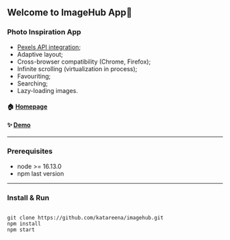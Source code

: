 ## Welcome to ImageHub App👋
### Photo Inspiration App

* [Pexels API integration](https://www.pexels.com/api/documentation);
* Adaptive layout;
* Cross-browser compatibility (Chrome, Firefox);
* Infinite scrolling (virtualization in process);
* Favouriting;
* Searching;
* Lazy-loading images.

#### 🏠 [Homepage](https://github.com/katareena/imagehub)
#### ✨ [Demo](https://imagehub.vercel.app/)

---

### Prerequisites

* node >= 16.13.0
* npm last version

---

### Install & Run

```ssh

git clone https://github.com/katareena/imagehub.git    
npm install
npm start

```
